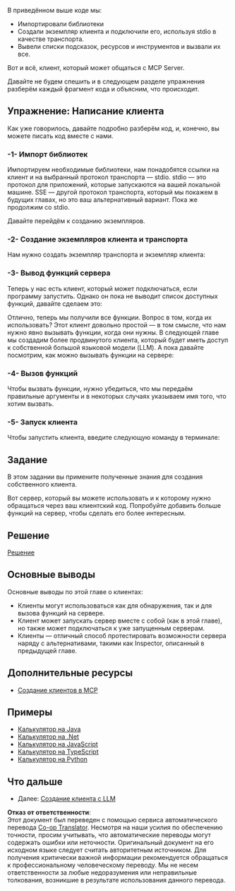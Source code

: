 <!--
CO_OP_TRANSLATOR_METADATA:
{
  "original_hash": "4cc245e2f4ea5db5e2b8c2cd1dadc4b4",
  "translation_date": "2025-07-04T15:33:54+00:00",
  "source_file": "03-GettingStarted/02-client/README.md",
  "language_code": "ru"
}
-->
В приведённом выше коде мы:

- Импортировали библиотеки
- Создали экземпляр клиента и подключили его, используя stdio в качестве транспорта.
- Вывели списки подсказок, ресурсов и инструментов и вызвали их все.

Вот и всё, клиент, который может общаться с MCP Server.

Давайте не будем спешить и в следующем разделе упражнения разберём каждый фрагмент кода и объясним, что происходит.

## Упражнение: Написание клиента

Как уже говорилось, давайте подробно разберём код, и, конечно, вы можете писать код вместе с нами.

### -1- Импорт библиотек

Импортируем необходимые библиотеки, нам понадобятся ссылки на клиент и на выбранный протокол транспорта — stdio. stdio — это протокол для приложений, которые запускаются на вашей локальной машине. SSE — другой протокол транспорта, который мы покажем в будущих главах, но это ваш альтернативный вариант. Пока же продолжим со stdio.

Давайте перейдём к созданию экземпляров.

### -2- Создание экземпляров клиента и транспорта

Нам нужно создать экземпляр транспорта и экземпляр клиента: 

### -3- Вывод функций сервера

Теперь у нас есть клиент, который может подключаться, если программу запустить. Однако он пока не выводит список доступных функций, давайте сделаем это:

Отлично, теперь мы получили все функции. Вопрос в том, когда их использовать? Этот клиент довольно простой — в том смысле, что нам нужно явно вызывать функции, когда они нужны. В следующей главе мы создадим более продвинутого клиента, который будет иметь доступ к собственной большой языковой модели (LLM). А пока давайте посмотрим, как можно вызывать функции на сервере:

### -4- Вызов функций

Чтобы вызвать функции, нужно убедиться, что мы передаём правильные аргументы и в некоторых случаях указываем имя того, что хотим вызвать.

### -5- Запуск клиента

Чтобы запустить клиента, введите следующую команду в терминале:

## Задание

В этом задании вы примените полученные знания для создания собственного клиента.

Вот сервер, который вы можете использовать и к которому нужно обращаться через ваш клиентский код. Попробуйте добавить больше функций на сервер, чтобы сделать его более интересным.

## Решение

[Решение](./solution/README.md)

## Основные выводы

Основные выводы по этой главе о клиентах:

- Клиенты могут использоваться как для обнаружения, так и для вызова функций на сервере.
- Клиент может запускать сервер вместе с собой (как в этой главе), но также может подключаться к уже запущенным серверам.
- Клиенты — отличный способ протестировать возможности сервера наряду с альтернативами, такими как Inspector, описанный в предыдущей главе.

## Дополнительные ресурсы

- [Создание клиентов в MCP](https://modelcontextprotocol.io/quickstart/client)

## Примеры

- [Калькулятор на Java](../samples/java/calculator/README.md)
- [Калькулятор на .Net](../../../../03-GettingStarted/samples/csharp)
- [Калькулятор на JavaScript](../samples/javascript/README.md)
- [Калькулятор на TypeScript](../samples/typescript/README.md)
- [Калькулятор на Python](../../../../03-GettingStarted/samples/python)

## Что дальше

- Далее: [Создание клиента с LLM](../03-llm-client/README.md)

**Отказ от ответственности**:  
Этот документ был переведен с помощью сервиса автоматического перевода [Co-op Translator](https://github.com/Azure/co-op-translator). Несмотря на наши усилия по обеспечению точности, просим учитывать, что автоматические переводы могут содержать ошибки или неточности. Оригинальный документ на его исходном языке следует считать авторитетным источником. Для получения критически важной информации рекомендуется обращаться к профессиональному человеческому переводу. Мы не несем ответственности за любые недоразумения или неправильные толкования, возникшие в результате использования данного перевода.